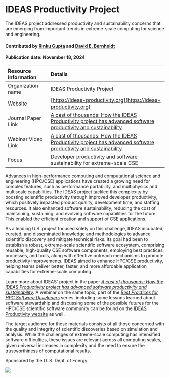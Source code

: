 # IDEAS Productivity Project
<!-- deck text start --> 
The IDEAS project addressed productivity and sustainability concerns that are emerging from important trends in extreme-scale computing for science and engineering.
<!-- deck text end --> 

#### Contributed by [Rinku Gupta](http://github.com/rinkug) and [David E. Bernholdt](http://github.com/bernhold) 
#### Publication date: November 18, 2024

Resource information | Details 
:--- | :--- 
Organization name  | IDEAS  Productivity Project
Website  | [https://ideas-productivity.org](https://ideas-productivity.org)
Journal Paper Link| [A cast of thousands: How the IDEAS Productivity project has advanced software productivity and sustainability](https://doi.org/10.1109/MCSE.2024.3383799)
Webinar Video Link | [A cast of thousands: How the IDEAS Productivity project has advanced software productivity and sustainability](https://ideas-productivity.org/events/hpcbp-080-ideas)
Focus | Developer productivity and software sustainability for extreme-scale CSE

Advances in high-performance computing and computational science and engineering (HPC/CSE) applications have created a growing need for complex features, such as performance portability, and multiphysics and multiscale capabilities. 
The IDEAS project tackled this complexity by boosting scientific productivity through improved developer productivity, which positively impacted product quality, development time, and staffing resources.
It also enhanced software sustainability, reducing the cost of maintaining, sustaining, and evolving software capabilities for the future. 
This enabled the efficient creation and support of CSE applications.

As a leading U.S. project focused solely on this challenge, IDEAS incubated, curated, and disseminated knowledge and methodologies to advance scientific discovery and mitigate technical risks. 
Its goal had been to establish a robust, extreme-scale scientific software ecosystem, comprising reusable, high-quality CSE software components, employing best practices, processes, and tools, along with effective outreach mechanisms to promote productivity improvements. 
IDEAS aimed to enhance HPC/CSE productivity, helping teams deliver better, faster, and more affordable application capabilities for extreme-scale computing.

Learn more about IDEAS' project in the paper *[A cast of thousands: How the IDEAS Productivity project has advanced software productivity and sustainability](https://doi.org/10.1109/MCSE.2024.3383799)*. 
A webinar on the same topic, part of the *[Best Practices for HPC Software Developers](https://ideas-productivity.org/resources/series/hpc-best-practices-webinars/)* series, including some lessons learned about software stewardship and discussing some of the possible futures for the HPC/CSE scientific software community can be found on the [IDEAS Productivity website](https://ideas-productivity.org/events/hpcbp-080-ideas) as well.

The target audience for these materials consists of all those concerned with the quality and integrity of scientific discoveries based on simulation and analysis. While the challenges of extreme-scale computing has intensified software difficulties, these issues are relevant across all computing scales, given universal increases in complexity and the need to ensure the trustworthiness of computational results.

Sponsored by the U. S. Dept. of Energy

<img src='../images/IDEAS_logo_small.png' class='logo' />


<!---
Publish: yes
Topics: Projects and organizations
Pinned: no
--->
